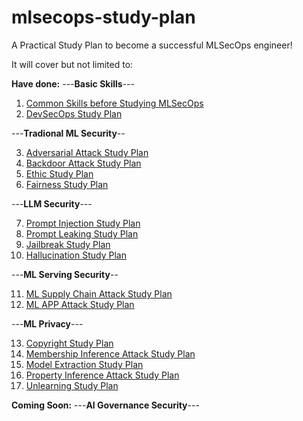 # mlsecops-study-plan

A Practical Study Plan to become a successful MLSecOps engineer!

It will cover but not limited to:

**Have done:**
---**Basic Skills**---
1. [Common Skills before Studying MLSecOps](common-skills-before-studying-mlsecops.md)
2. [DevSecOps Study Plan](devsecops-study-plan.md)

---**Tradional ML Security**--
   
3. [Adversarial Attack Study Plan](adversarial-attack-study-plan.md)
4. [Backdoor Attack Study Plan](backdoor-attack-study-plan.md)
5. [Ethic Study Plan](ethic-study-plan.md)
6. [Fairness Study Plan](fairness-study-plan.md)

---**LLM Security**---
   
7. [Prompt Injection Study Plan](prompt-injection-study-plan.md)
8. [Prompt Leaking Study Plan](prompt-leaking-study-plan.md)
9. [Jailbreak Study Plan](jailbreak-study-plan.md)
10. [Hallucination Study Plan](hallucination-study-plan.md)

---**ML Serving Security**--

11. [ML Supply Chain Attack Study Plan](ml-supply-chain-attack-study-plan.md)
12. [ML APP Attack Study Plan](ml-app-attack-study-plan.md)

---**ML Privacy**---
    
13. [Copyright Study Plan](copyright-study-plan.md)
14. [Membership Inference Attack Study Plan](membership-inference-attack-study-plan.md)
15. [Model Extraction Study Plan](model-extraction-study-plan.md)
16. [Property Inference Attack Study Plan](property-inference-attack-study-plan.md)
17. [Unlearning Study Plan](unlearning-study-plan.md)

**Coming Soon:**
---**AI Governance Security**---
